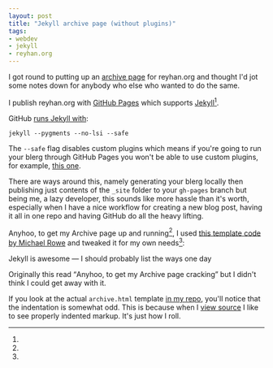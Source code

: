 ```yaml
---
layout: post
title: "Jekyll archive page (without plugins)"
tags:
- webdev
- jekyll
- reyhan.org
---
```


I got round to putting up an [archive page](http://reyhan.org/archive.html) for reyhan.org and thought I'd jot some notes down for anybody who else who wanted to do the same.

I publish reyhan.org with [GitHub Pages](http://pages.github.com/) which supports [Jekyll](https://github.com/mojombo/jekyll)[^1].

GitHub [runs Jekyll with](https://help.github.com/articles/using-jekyll-with-pages#troubleshooting):

    jekyll --pygments --no-lsi --safe

The `--safe` flag disables custom plugins which means if you're going to run your blerg through GitHub Pages you won't be able to use custom plugins, for example, [this one](https://gist.github.com/stympy/986652).

There are ways around this, namely generating your blerg locally then publishing just contents of the `_site` folder to your `gh-pages` branch but being me, a lazy developer, this sounds like more hassle than it's worth, especially when I have a nice workflow for creating a new blog post, having it all in one repo and having GitHub do all the heavy lifting.

Anyhoo, to get my Archive page up and running[^2], I used [this template code by Michael Rowe](http://mikerowecode.com/2010/08/jekyll_archives_grouped_by_year.html) and tweaked it for my own needs[^3]:

<script src="https://gist.github.com/rey/5142484.js">
</script>

[^1]:
Jekyll is awesome &mdash; I should probably list the ways one day
[^2]:
Originally this read <q>Anyhoo, to get my Archive page cracking</q> but I didn't think I could get away with it.
[^3]:
If you look at the actual `archive.html` template [in my repo](https://github.com/rey/reyhan.org/blob/gh-pages/archive.html), you'll notice that the indentation is somewhat odd. This is because when I [view source](view-source:http://reyhan.org/archive.html) I like to see properly indented markup. It's just how I roll. 